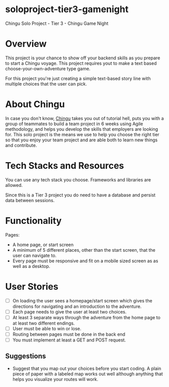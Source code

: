 # soloproject-tier3-gamenight

Chingu Solo Project - Tier 3 - Chingu Game Night

# Overview

This project is your chance to show off your backend skills as you prepare to start a Chingu voyage. This project requires yout to make a text based choose-your-own-adventure type game.

For this project you're just creating a simple text-based story line with multiple choices that the user can pick.

# About Chingu

In case you don't know, [Chingu](https://Chingu.io) takes you out of tutorial hell, puts you with a group of teammates to build a team project in 6 weeks using Agile methodology, and helps you develop the skills that employers are looking for. This solo project is the means we use to help you choose the right tier so that you enjoy your team project and are able both to learn new things and contribute.

# Tech Stacks and Resources

You can use any tech stack you choose. Frameworks and libraries are allowed.

Since this is a Tier 3 project you do need to have a database and persist data between sessions.

# Functionality

Pages:

- A home page, or start screen
- A minimum of 5 different places, other than the start screen, that the user can navigate to.
- Every page must be responsive and fit on a mobile sized screen as as well as a desktop.

# User Stories

- [ ] On loading the user sees a homepage/start screen which gives the directions for navigating and an introduction to the adventure.
- [ ] Each page needs to give the user at least two choices.
- [ ] At least 3 separate ways through the adventure from the home page to at least two different endings.
- [ ] User must be able to win or lose.
- [ ] Routing between pages must be done in the back end
- [ ] You must implement at least a GET and POST request.

## Suggestions

- Suggest that you map out your choices before you start coding. A plain piece of paper with a labeled map works out well although anything that helps you visualize your routes will work.
